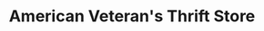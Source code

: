 ---
title: "American Veteran's Thrift Store"
url: /lewes/american-veterans-thrift-store/
shop: charity
---